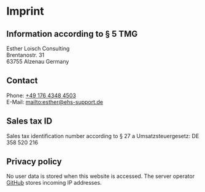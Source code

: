 # Imprint

## Information according to § 5 TMG

Esther Loisch Consulting \
Brentanostr. 31 \
63755 Alzenau
Germany

## Contact

Phone: <a href="tel:+17643484503">+49 176 4348 4503</a> \
E-Mail: <mailto:esther@ehs-support.de>

## Sales tax ID

Sales tax identification number according to § 27 a Umsatzsteuergesetz:
DE 358 520 216

## Privacy policy

No user data is stored when this website is
accessed. The server operator [GitHub](https://github.com) stores incoming IP addresses.

